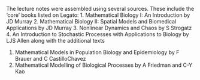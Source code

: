 The lecture notes were assembled using several sources. These include the ‘core’ books listed on
Legato: 1. Mathematical Biology I: An Introduction by JD Murray 2. Mathematical Biology II:
Spatial Models and Biomedical Applications by JD Murray 3. Nonlinear Dynamics and Chaos by
S Strogatz 4. An Introduction to Stochastic Processes with Applications to Biology by LJS Allen
along with the additional texts  
1. Mathematical Models in Population Biology and Epidemiology by F Brauer and C CastilloChavez
2. Mathematical Modelling of Biological Processes by A Friedman and C-Y Kao
